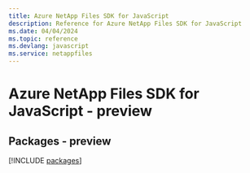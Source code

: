 ```yaml
---
title: Azure NetApp Files SDK for JavaScript
description: Reference for Azure NetApp Files SDK for JavaScript
ms.date: 04/04/2024
ms.topic: reference
ms.devlang: javascript
ms.service: netappfiles
---
```

# Azure NetApp Files SDK for JavaScript - preview
## Packages - preview
[!INCLUDE [packages](netapp-files-index.md)]